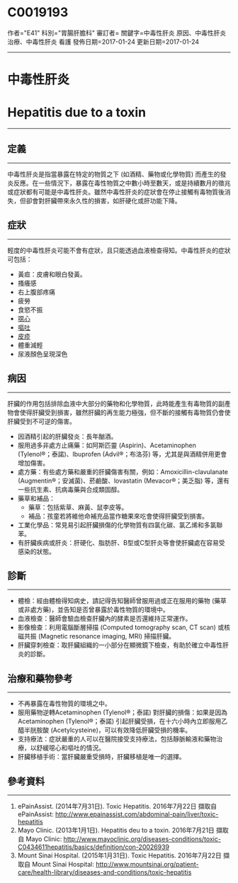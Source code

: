 # C0019193
作者="E41"
科別="胃腸肝膽科"
審訂者=
關鍵字=中毒性肝炎 原因、中毒性肝炎 治療、中毒性肝炎 看護
發佈日期=2017-01-24
更新日期=2017-01-24

----------
# 中毒性肝炎
# Hepatitis due to a toxin
----------
## 定義
----------

中毒性肝炎是指當暴露在特定的物質之下 (如酒精、藥物或化學物質) 而產生的發炎反應。在一些情況下，暴露在毒性物質之中數小時至數天，或是持續數月的徵兆或症狀都有可能是中毒性肝炎。雖然中毒性肝炎的症狀會在停止接觸有毒物質後消失，但卻會對肝臟帶來永久性的損害，如肝硬化或肝功能下降。

## 症狀
----------

輕度的中毒性肝炎可能不會有症狀，且只能透過血液檢查得知。中毒性肝炎的症狀可包括：

- 黃疸：皮膚和眼白發黃。
- 搔癢感
- 右上腹部疼痛
- 疲勞
- 食慾不振
- [噁心](C0027497)
- [嘔吐](C0042963)
- [皮疹](C0015230)
- 體重減輕
- 尿液顏色呈現深色
## 病因
----------

肝臟的作用包括排除血液中大部分的藥物和化學物質，此時能產生有毒物質的副產物會使得肝臟受到損害，雖然肝臟的再生能力極強，但不斷的接觸有毒物質仍會使肝臟受到不可逆的傷害。

- 因酒精引起的肝臟發炎：長年酗酒。
- 服用過多非處方止痛藥：如阿斯匹靈 (Aspirin)、Acetaminophen (Tylenol®；泰諾)、Ibuprofen (Advil®；布洛芬) 等，尤其是與酒精併用更會增加傷害。
- 處方藥：有些處方藥和嚴重的肝臟傷害有關，例如：Amoxicillin-clavulanate (Augmentin®；安滅菌)、菸鹼酸、lovastatin (Mevacor®；美乏脂) 等，還有一些抗生素、抗病毒藥與合成類固醇。
- 藥草和補品：
  - 藥草：包括紫草、麻黃、鼠李皮等。
  - 補品：孩童若將維他命補充品當作糖果來吃會使得肝臟受到損害。
- 工業化學品：常見易引起肝臟損傷的化學物質有四氯化碳、氯乙烯和多氯聯苯。
- 有肝臟疾病或肝炎：肝硬化、脂肪肝、B型或C型肝炎等會使肝臟處在容易受感染的狀態。
## 診斷
----------
- 體檢：經由體檢得知病史，請記得告知醫師曾服用過或正在服用的藥物 (藥草或非處方藥)，並告知是否曾暴露於毒性物質的環境中。
- 血液檢查：醫師會驗血檢查肝臟內的酵素是否還維持正常運作。
- 影像檢查：利用電腦斷層掃描 (Computed tomography scan, CT scan) 或核磁共振 (Magnetic resonance imaging, MRI) 掃描肝臟。
- 肝臟穿刺檢查：取肝臟組織的一小部分在顯微鏡下檢查，有助於確立中毒性肝炎的診斷。
## 治療和藥物參考
----------
- 不再暴露在毒性物質的環境之中。
- 服用藥物逆轉Acetaminophen (Tylenol®；泰諾) 對肝臟的損傷：如果是因為Acetaminophen (Tylenol®；泰諾) 引起肝臟受損，在十六小時內立即服用乙醯半胱胺酸 (Acetylcysteine)，可以有效降低肝臟受損的機率。
- 支持療法：症狀嚴重的人可以在醫院接受支持療法，包括靜脈輸液和藥物治療，以舒緩噁心和嘔吐的情況。
- 肝臟移植手術：當肝臟嚴重受損時，肝臟移植是唯一的選擇。
## 參考資料
----------
1. ePainAssist. (2014年7月31日). Toxic Hepatitis. 2016年7月22日 擷取自 ePainAssist: 
  http://www.epainassist.com/abdominal-pain/liver/toxic-hepatitis
2. Mayo Clinic. (2013年1月1日). Hepatitis deu to a toxin. 2016年7月21日 擷取自 Mayo Clinic: 
  http://www.mayoclinic.org/diseases-conditions/toxic-C0434611hepatitis/basics/definition/con-20026939
3. Mount Sinai Hospital. (2015年1月31日). Toxic Hepatitis. 2016年7月22日 擷取自 Mount Sinai Hospital: 
  http://www.mountsinai.org/patient-care/health-library/diseases-and-conditions/toxic-hepatitis

